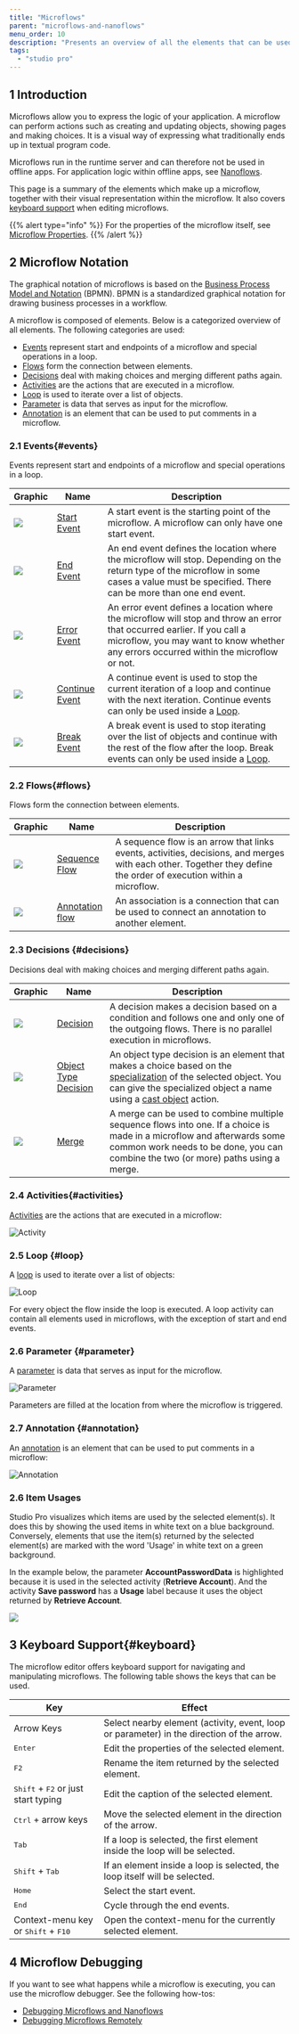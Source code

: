 ```yaml
---
title: "Microflows"
parent: "microflows-and-nanoflows"
menu_order: 10
description: "Presents an overview of all the elements that can be used in a microflow."
tags:
  - "studio pro"
---
```


## 1 Introduction

Microflows allow you to express the logic of your application. A microflow can perform actions such as creating and updating objects, showing pages and making choices. It is a visual way of expressing what traditionally ends up in textual program code.

Microflows run in the runtime server and can therefore not be used in offline apps. For application logic within offline apps, see [Nanoflows](nanoflows).

This page is a summary of the elements which make up a microflow, together with their visual representation within the microflow. It also covers [keyboard support](#keyboard) when editing microflows.

{{% alert type="info" %}}
For the properties of the microflow itself, see [Microflow Properties](microflow).
{{% /alert %}}

## 2 Microflow Notation

The graphical notation of microflows is based on the [Business Process Model and Notation](https://en.wikipedia.org/wiki/Business_Process_Model_and_Notation) (BPMN). BPMN is a standardized graphical notation for drawing business processes in a workflow.

A microflow is composed of elements. Below is a categorized overview of all elements. The following categories are used:

*   [Events](#events) represent start and endpoints of a microflow and special operations in a loop.
*   [Flows](#flows) form the connection between elements.
*   [Decisions](#decisions) deal with making choices and merging different paths again.
*   [Activities](#activities) are the actions that are executed in a microflow.
*   [Loop](loop) is used to iterate over a list of objects.
*   [Parameter](#parameter) is data that serves as input for the microflow.
*   [Annotation](#annotation) is an element that can be used to put comments in a microflow.

### 2.1 Events{#events}

Events represent start and endpoints of a microflow and special operations in a loop.

| Graphic                                                                        | Name                             | Description                                                                                                                                                                                                      |
| ------------------------------------------------------------------------------ | -------------------------------- | ---------------------------------------------------------------------------------------------------------------------------------------------------------------------------------------------------------------- |
| [![](attachments/microflows-and-nanoflows/start-event.png)](start-event)       | [Start Event](start-event)       | A start event is the starting point of the microflow. A microflow can only have one start event.                                                                                                                 |
| [![](attachments/microflows-and-nanoflows/end-event.png)](end-event)           | [End Event](end-event)           | An end event defines the location where the microflow will stop. Depending on the return type of the microflow in some cases a value must be specified. There can be more than one end event.                    |
| [![](attachments/microflows-and-nanoflows/error-event.png)](error-event)       | [Error Event](error-event)       | An error event defines a location where the microflow will stop and throw an error that occurred earlier. If you call a microflow, you may want to know whether any errors occurred within the microflow or not. |
| [![](attachments/microflows-and-nanoflows/continue-event.png)](continue-event) | [Continue Event](continue-event) | A continue event is used to stop the current iteration of a loop and continue with the next iteration. Continue events can only be used inside a [Loop](loop).                                                   |
| [![](attachments/microflows-and-nanoflows/break-event.png)](break-event)       | [Break Event](break-event)       | A break event is used to stop iterating over the list of objects and continue with the rest of the flow after the loop. Break events can only be used inside a [Loop](loop).                                     |

### 2.2 Flows{#flows}

Flows form the connection between elements.

| Graphic                                                                                     | Name                                          | Description                                                                                                                                                       |
| ------------------------------------------------------------------------------------------- | --------------------------------------------- | ----------------------------------------------------------------------------------------------------------------------------------------------------------------- |
| [![](attachments/microflows-and-nanoflows/sequence-flow.png)](sequence-flow)                | [Sequence Flow](sequence-flow)                | A sequence flow is an arrow that links events, activities, decisions, and merges with each other. Together they define the order of execution within a microflow. |
| [![](attachments/microflows-and-nanoflows/annotation-flow.png)](annotation#annotation-flow) | [Annotation flow](annotation#annotation-flow) | An association is a connection that can be used to connect an annotation to another element.                                                                      |

### 2.3 Decisions {#decisions}

Decisions deal with making choices and merging different paths again.

| Graphic                                                                                    | Name                                         | Description                                                                                                                                                                                                     |
| ------------------------------------------------------------------------------------------ | -------------------------------------------- | --------------------------------------------------------------------------------------------------------------------------------------------------------------------------------------------------------------- |
| [![](attachments/microflows-and-nanoflows/decision.png)](decision)                         | [Decision](decision)                         | A decision makes a decision based on a condition and follows one and only one of the outgoing flows. There is no parallel execution in microflows.                                                              |
| [![](attachments/microflows-and-nanoflows/object-type-decision.png)](object-type-decision) | [Object Type Decision](object-type-decision) | An object type decision is an element that makes a choice based on the [specialization](entities) of the selected object. You can give the specialized object a name using a [cast object](cast-object) action. |
| [![](attachments/microflows-and-nanoflows/merge.png)](merge)                               | [Merge](merge)                               | A merge can be used to combine multiple sequence flows into one. If a choice is made in a microflow and afterwards some common work needs to be done, you can combine the two (or more) paths using a merge.    |

### 2.4 Activities{#activities}

[Activities](activities) are the actions that are executed in a microflow:

![Activity](attachments/microflows-and-nanoflows/activity.png)

### 2.5 Loop {#loop}

A [loop](loop) is used to iterate over a list of objects:

![Loop](attachments/microflows-and-nanoflows/loop.png)

For every object the flow inside the loop is executed. A loop activity can contain all elements used in microflows, with the exception of start and end events.

### 2.6 Parameter {#parameter}

A [parameter](parameter) is data that serves as input for the microflow.

![Parameter](attachments/microflows-and-nanoflows/parameter.png)

Parameters are filled at the location from where the microflow is triggered.

### 2.7 Annotation {#annotation}

An [annotation](annotation) is an element that can be used to put comments in a microflow:

![Annotation](attachments/microflows-and-nanoflows/annotation.png)

### 2.6 Item Usages

Studio Pro visualizes which items are used by the selected element(s). It does this by showing the used items in white text on a blue background. Conversely, elements that use the item(s) returned by the selected element(s) are marked with the word 'Usage' in white text on a green background.

In the example below, the parameter **AccountPasswordData** is highlighted because it is used in the selected activity (**Retrieve Account**). And the activity **Save password** has a **Usage** label because it uses the object returned by **Retrieve Account**.

![](attachments/microflows-and-nanoflows/microflow-nanoflow-example.png)

## 3 Keyboard Support{#keyboard}

The microflow editor offers keyboard support for navigating and manipulating microflows. The following table shows the keys that can be used.

| Key                                                   | Effect                                                                                    |
| ----------------------------------------------------- | ----------------------------------------------------------------------------------------- |
| Arrow Keys                                            | Select nearby element (activity, event, loop or parameter) in the direction of the arrow. |
| <kbd>Enter</kbd>                                      | Edit the properties of the selected element.                                              |
| <kbd>F2</kbd>                                         | Rename the item returned by the selected element.                                         |
| <kbd>Shift</kbd> + <kbd>F2</kbd> or just start typing | Edit the caption of the selected element.                                                 |
| <kbd>Ctrl</kbd> + arrow keys                          | Move the selected element in the direction of the arrow.                                  |
| <kbd>Tab</kbd>                                        | If a loop is selected, the first element inside the loop will be selected.                |
| <kbd>Shift</kbd> + <kbd>Tab</kbd>                     | If an element inside a loop is selected, the loop itself will be selected.                |
| <kbd>Home</kbd>                                       | Select the start event.                                                                   |
| <kbd>End</kbd>                                        | Cycle through the end events.                                                             |
| Context-menu key or <kbd>Shift</kbd> + <kbd>F10</kbd> | Open the context-menu for the currently selected element.                                 |

## 4 Microflow Debugging

If you want to see what happens while a microflow is executing, you can use the microflow debugger. See the following how-tos:

*   [Debugging Microflows and Nanoflows](/howto/monitoring-troubleshooting/debug-microflows-and-nanoflows)
*   [Debugging Microflows Remotely](/howto/monitoring-troubleshooting/debug-microflows-remotely)
